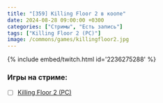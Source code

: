```yaml
---
title: "[359] Killing Floor 2 в коопе"
date: 2024-08-28 09:00:00 +0300
categories: ["Стримы", "Есть запись"]
tags: ["Killing Floor 2 (PC)"]
image: /commons/games/killingfloor2.jpg
---
```


{% include embed/twitch.html id='2236275288' %}

### Игры на стриме:
+ [ ] [Killing Floor 2 (PC)](/tags/killing-floor-2-pc)
